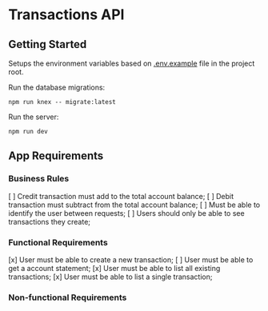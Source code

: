 # Transactions API

## Getting Started

Setups the environment variables based on [.env.example](.env.example) file in the project root.

Run the database migrations:

```shell
npm run knex -- migrate:latest
```

Run the server:

```shell
npm run dev
```

## App Requirements

### Business Rules

[ ] Credit transaction must add to the total account balance;
[ ] Debit transaction must subtract from the total account balance;
[ ] Must be able to identify the user between requests;
[ ] Users should only be able to see transactions they create;

### Functional Requirements

[x] User must be able to create a new transaction;
[ ] User must be able to get a account statement;
[x] User must be able to list all existing transactions;
[x] User must be able to list a single transaction;

### Non-functional Requirements
